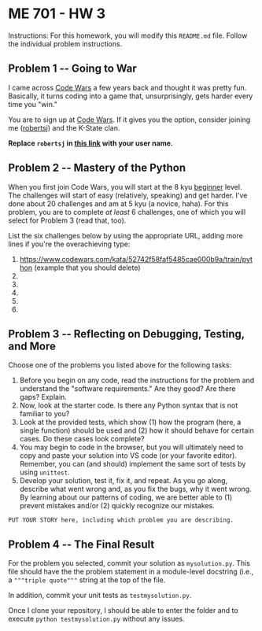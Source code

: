 # ME 701 - HW 3

Instructions:  For this homework, you will modify this `README.md` file.
Follow the individual problem instructions.

## Problem 1 -- Going to War

I came across [Code Wars](www.codewars.com) a few years back and thought it
was pretty fun.  Basically, it turns coding into a game that, unsurprisingly,
gets harder every time you "win."  

You are to sign up at [Code Wars](www.codewars.com).  If it gives you the
option, consider joining me ([robertsj](https://www.codewars.com/users/robertsj))
and the K-State clan.  

**Replace `robertsj` in [this link](https://www.codewars.com/users/robertsj) with your user name.**

## Problem 2 -- Mastery of the Python

When you first join Code Wars, you will start at the 8 kyu [beginner](https://www.codewars.com/docs)
level.  The challenges will start of easy (relatively, speaking) and get
harder.  I've done about 20 challenges and am at 5 kyu (a novice, haha).  For this
problem, you are to complete *at least* 6 challenges, one of which you will
select for Problem 3 (read that, too).  

List the six challenges below by using the appropriate URL, adding more
lines if you're the overachieving type:

  1.  https://www.codewars.com/kata/52742f58faf5485cae000b9a/train/python (example that you should delete)
  2.
  3.
  4.
  5.
  6.


## Problem 3 -- Reflecting on Debugging, Testing, and More

Choose one of the problems you listed above for the following tasks:

  1. Before you begin on any code, read the instructions for the problem and
     understand the "software requirements."  Are they good?  Are there gaps?
     Explain.
  2. Now, look at the starter code.  Is there any Python syntax that is not
     familiar to you?
  3. Look at the provided tests, which show (1) how the program (here, a single function) should be
     used and (2) how it should behave for certain cases.  Do these cases look complete?  
  4. You may begin to code in the browser, but you will ultimately need to copy and paste
     your solution into VS code (or your favorite editor).  
     Remember, you can (and should) implement the same sort of tests by using `unittest`.
  5. Develop your solution, test it, fix it, and repeat.  As you go along, describe what went wrong
     and, as you fix the bugs, why it went wrong.  By learning about our patterns of coding, we are
     better able to (1) prevent mistakes and/or (2) quickly recognize our mistakes.

```
PUT YOUR STORY here, including which problem you are describing.
```

## Problem 4 -- The Final Result

For the problem you selected, commit your solution as `mysolution.py`.  This file should have 
the the problem statement in a module-level docstring (i.e., a `"""triple quote"""` string at 
the top of the file.

In addition, commit your unit tests as `testmysolution.py`.  

Once I clone your repository, I should be able to enter the folder and 
to execute `python testmysolution.py` without
any issues.
